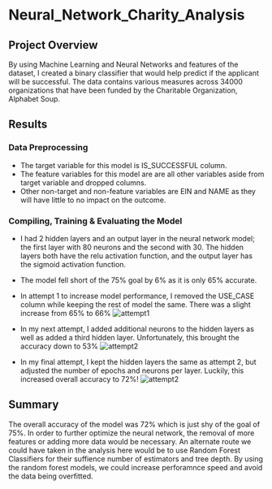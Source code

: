 # Neural_Network_Charity_Analysis

## Project Overview
By using Machine Learning and Neural Networks and features of the dataset, I created a binary classifier that would help predict if the applicant will be successful. The data contains various measures across 34000 organizations that have been funded by the Charitable Organization, Alphabet Soup.
## Results
### Data Preprocessing
- The target variable for this model is IS_SUCCESSFUL column.
- The feature variables for this model are are all other variables aside from target variable and dropped columns.
- Other non-target and non-feature variables are EIN and NAME as they will have little to no impact on the outcome.

### Compiling, Training & Evaluating the Model
- I had 2 hidden layers and an output layer in the neural network model; the first layer with 80 neurons and the second with 30. The hidden layers both have the relu activation function, and the output layer has the sigmoid activation function.
- The model fell short of the 75% goal by 6% as it is only 65% accurate.
![]()
- In attempt 1 to increase model performance, I removed the USE_CASE column while keeping the rest of model the same. There was a slight increase from 65% to 66%
![attempt1]()

- In my next attempt, I added additional neurons to the hidden layers as well as added a third hidden layer. Unfortunately, this brought the accuracy down to 53%
![attempt2]()

- In my final attempt, I kept the hidden layers the same as attempt 2, but adjusted the number of epochs and neurons per layer. Luckily, this increased overall accuracy to 72%!
![attempt2]()

## Summary
The overall accuracy of the model was 72% which is just shy of the goal of 75%. In order to further optimize the neural network, the removal of more features or adding more data would be necessary. An alternate route we could have taken in the analysis here would be to use Random Forest Classifiers for their suffience number of estimators and tree depth. By using the random forest models, we could increase perforamnce speed and avoid the data being overfitted.

